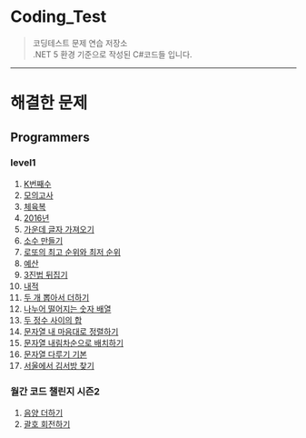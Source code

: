# Coding_Test

> 코딩테스트 문제 연습 저장소  
> .NET 5 환경 기준으로 작성된 C#코드들 입니다.

---

# 해결한 문제

## Programmers

### level1

1. [K번째수](https://programmers.co.kr/learn/courses/30/lessons/42748?language=csharp)
2. [모의고사](https://programmers.co.kr/learn/courses/30/lessons/42840?language=csharp)
3. [체육복](https://programmers.co.kr/learn/courses/30/lessons/42862?language=csharp)
4. [2016년](https://programmers.co.kr/learn/courses/30/lessons/12901?language=csharp)
5. [가운데 글자 가져오기](https://programmers.co.kr/learn/courses/30/lessons/12903?language=csharp)
6. [소수 만들기](https://programmers.co.kr/learn/courses/30/lessons/12977?language=csharp)
7. [로또의 최고 순위와 최저 순위](https://programmers.co.kr/learn/courses/30/lessons/77484?language=csharp)
8. [예산](https://programmers.co.kr/learn/courses/30/lessons/12982?language=csharp)
9. [3진법 뒤집기](https://programmers.co.kr/learn/courses/30/lessons/68935?language=csharp)
10. [내적](https://programmers.co.kr/learn/courses/30/lessons/70128?language=csharp)
11. [두 개 뽑아서 더하기](https://programmers.co.kr/learn/courses/30/lessons/68644?language=csharp)
12. [나누어 떨어지는 숫자 배열](https://programmers.co.kr/learn/courses/30/lessons/12910?language=csharp)
13. [두 정수 사이의 합](https://programmers.co.kr/learn/courses/30/lessons/12912)
14. [문자열 내 마음대로 정렬하기](https://programmers.co.kr/learn/courses/30/lessons/12915?language=csharp)
15. [문자열 내림차순으로 배치하기](https://programmers.co.kr/learn/courses/30/lessons/12917?language=csharp)
16. [문자열 다루기 기본](https://programmers.co.kr/learn/courses/30/lessons/12918?language=csharp)
17. [서울에서 김서방 찾기](https://programmers.co.kr/learn/courses/30/lessons/12919?language=csharp)

### 월간 코드 챌린지 시즌2

1. [음양 더하기](https://programmers.co.kr/learn/courses/30/lessons/76501)
2. [괄호 회전하기](https://programmers.co.kr/learn/courses/30/lessons/76502?language=csharp)
